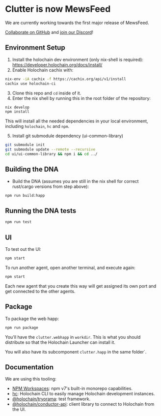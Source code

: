 # Clutter is now MewsFeed

We are currently working towards the first major release of MewsFeed.

[Collaborate on GitHub](https://github.com/orgs/GeekGene/projects/1) and [join our Discord](https://discord.gg/D3BykUZumM)!

## Environment Setup

1. Install the holochain dev environment (only nix-shell is required): https://developer.holochain.org/docs/install/
2. Enable Holochain cachix with:

```bash
nix-env -iA cachix -f https://cachix.org/api/v1/install
cachix use holochain-ci
```

3. Clone this repo and `cd` inside of it.
4. Enter the nix shell by running this in the root folder of the repository:

```bash
nix develop
npm install
```

This will install all the needed dependencies in your local environment, including `holochain`, `hc` and `npm`.

5. Install git submodule dependency (ui-common-library)

```bash
git submodule init
git submodule update --remote --recursive
cd ui/ui-common-library && npm i && cd ../
```

## Building the DNA

- Build the DNA (assumes you are still in the nix shell for correct rust/cargo versions from step above):

```bash
npm run build:happ
```

## Running the DNA tests

```bash
npm run test
```

## UI

To test out the UI:

```bash
npm start
```

To run another agent, open another terminal, and execute again:

```bash
npm start
```

Each new agent that you create this way will get assigned its own port and get connected to the other agents.

## Package

To package the web happ:

```bash
npm run package
```

You'll have the `clutter.webhapp` in `workdir`. This is what you should distribute so that the Holochain Launcher can install it.

You will also have its subcomponent `clutter.happ` in the same folder`.

## Documentation

We are using this tooling:

- [NPM Workspaces](https://docs.npmjs.com/cli/v7/using-npm/workspaces/): npm v7's built-in monorepo capabilities.
- [hc](https://github.com/holochain/holochain/tree/develop/crates/hc): Holochain CLI to easily manage Holochain development instances.
- [@holochain/tryorama](https://www.npmjs.com/package/@holochain/tryorama): test framework.
- [@holochain/conductor-api](https://www.npmjs.com/package/@holochain/conductor-api): client library to connect to Holochain from the UI.
